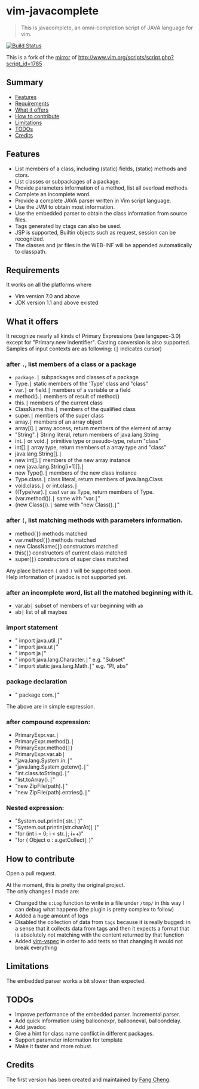 # vim-javacomplete
> This is javacomplete, an omni-completion script of JAVA language for vim.

[![Build Status](https://travis-ci.com/sixro/javacomplete.svg?branch=master)](https://travis-ci.com/sixro/javacomplete)

This is a fork of the [mirror](https://github.com/vim-scripts/javacomplete) of http://www.vim.org/scripts/script.php?script_id=1785


## Summary

  * [Features](#features)
  * [Requirements](#requirements)
  * [What it offers](#what-it-offers)
  * [How to contribute](#how-to-contribute)
  * [Limitations](#limits)
  * [TODOs](#todos)
  * [Credits](#credits)


## <a name="features"></a>Features

  * List members of a class, including (static) fields, (static) methods and ctors.
  * List classes or subpackages of a package.
  * Provide parameters information of a method, list all overload methods.
  * Complete an incomplete word.
  * Provide a complete JAVA parser written in Vim script language.
  * Use the JVM to obtain most information.
  * Use the embedded parser to obtain the class information from source files.
  * Tags generated by ctags can also be used.
  * JSP is supported, Builtin objects such as request, session can be recognized.
  * The classes and jar files in the WEB-INF will be appended automatically to classpath.


## <a name="requirements"></a>Requirements

It works on all the platforms where
  * Vim version 7.0 and above
  * JDK version 1.1 and above
existed 


## <a name="what-it-offers"></a>What it offers

It recognize nearly all kinds of Primary Expressions (see langspec-3.0)
except for "Primary.new Indentifier". Casting conversion is also supported.
Samples of input contexts are as following:	(<kbd>|</kbd> indicates cursor)


### after `.`, list members of a class or a package

  * `package.`<kbd>|</kbd>         subpackages and classes of a package
  * Type.<kbd>|</kbd>                static members of the 'Type' class and "class"
  * var.<kbd>|</kbd> or field.<kbd>|</kbd>     members of a variable or a field
  * method().<kbd>|</kbd>         members of result of method()
  * this.<kbd>|</kbd>                   members of the current class
  * ClassName.this.<kbd>|</kbd>  members of the qualified class
  * super.<kbd>|</kbd>               members of the super class
  * array.<kbd>|</kbd>                members of an array object
  * array[i].<kbd>|</kbd>             array access, return members of the element of array
  * "String".<kbd>|</kbd>            String literal, return members of java.lang.String
  * int.<kbd>|</kbd> or void.<kbd>|</kbd>       primitive type or pseudo-type, return "class"
  * int[].<kbd>|</kbd>                   array type, return members of a array type and "class"
  * java.lang.String[].<kbd>|</kbd>
  * new int[].<kbd>|</kbd>           members of the new array instance
  * new java.lang.String[i=1][].<kbd>|</kbd>
  * new Type().<kbd>|</kbd>      members of the new class instance 
  * Type.class.<kbd>|</kbd>      class literal, return members of java.lang.Class
  * void.class.<kbd>|</kbd> or int.class.<kbd>|</kbd>
  * ((Type)var).<kbd>|</kbd>         cast var as Type, return members of Type.
  * (var.method()).<kbd>|</kbd>   same with "var.<kbd>|</kbd>"
  * (new Class()).<kbd>|</kbd>    same with "new Class().<kbd>|</kbd>"


### after `(`, list matching methods with parameters information.

  * method(<kbd>|</kbd>)                 methods matched
  * var.method(<kbd>|</kbd>)           methods matched
  * new ClassName(<kbd>|</kbd>)  constructors matched
  * this(<kbd>|</kbd>)                        constructors of current class matched
  * super(<kbd>|</kbd>)                     constructors of super class matched

Any place between `(` and `)` will be supported soon.  
Help information of javadoc is not supported yet.


### after an incomplete word, list all the matched beginning with it.

  * var.ab<kbd>|</kbd>          subset of members of var beginning with `ab`
  * ab<kbd>|</kbd>                list of all maybes


### import statement

  * " import         java.util.<kbd>|</kbd>"
  * " import         java.ut<kbd>|</kbd>"
  * " import         ja<kbd>|</kbd>"
  * " import         java.lang.Character.<kbd>|</kbd>"        e.g. "Subset"
  * " import static java.lang.Math.<kbd>|</kbd>"        e.g. "PI, abs"


### package declaration

   * " package         com.<kbd>|</kbd>"

The above are in simple expression.


### after compound expression:

  * PrimaryExpr.var.<kbd>|</kbd>
  * PrimaryExpr.method().<kbd>|</kbd>
  * PrimaryExpr.method(<kbd>|</kbd>)
  * PrimaryExpr.var.ab<kbd>|</kbd>
  * "java.lang.System.in.<kbd>|</kbd>"
  * "java.lang.System.getenv().<kbd>|</kbd>"
  * "int.class.toString().<kbd>|</kbd>"
  * "list.toArray().<kbd>|</kbd>"
  * "new ZipFile(path).<kbd>|</kbd>"
  * "new ZipFile(path).entries().<kbd>|</kbd>"


### Nested expression:

  * "System.out.println( str.<kbd>|</kbd> )"
  * "System.out.println(str.charAt(<kbd>|</kbd> )"
  * "for (int i = 0; i < str.<kbd>|</kbd>; i++)"
  * "for ( Object o : a.getCollect<kbd>|</kbd> )"


## <a name="how-to-contribute"></a>How to contribute

Open a pull request.

At the moment, this is pretty the original project.  
The only changes I made are:
  * Changed the `s:Log` function to write in a file under `/tmp/` in this way I can debug what happens (the plugin is pretty complex to follow)
  * Added a huge amount of logs
  * Disabled the collection of data from `tags` because it is really bugged: in a sense that it collects data from tags and then it expects a format that is absolutely not matching with the content returned by that function
  * Added [vim-vspec](https://github.com/kana/vim-vspec) in order to add tests so that changing it would not break everything


## <a name="limits"></a>Limitations

The embedded parser works a bit slower than expected.


## <a name="todos"></a>TODOs

  - Improve performance of the embedded parser. Incremental parser.
  - Add quick information using balloonexpr, ballooneval, balloondelay.
  - Add javadoc
  - Give a hint for class name conflict in different packages.
  - Support parameter information for template
  - Make it faster and more robust.


## <a name="credits"></a>Credits

The first version has been created and maintained by [Fang Cheng](mailto:fangread@yahoo.com.cn).
